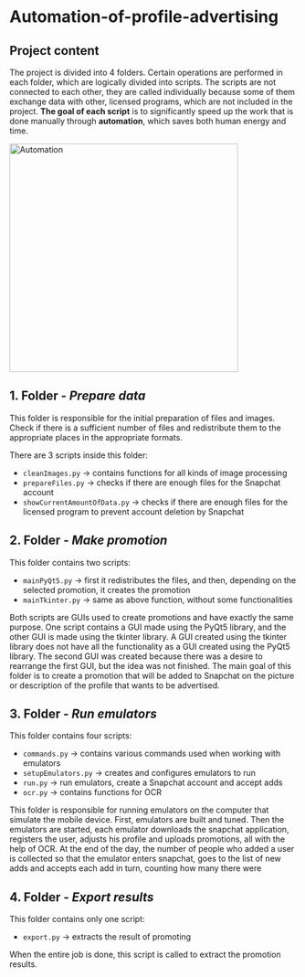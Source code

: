 # Automation-of-profile-advertising

## Project content

The project is divided into 4 folders. Certain operations are performed in each folder, which are logically divided into scripts. The scripts are not connected to each other, they are called individually because some of them exchange data with other, licensed programs, which are not included in the project. **The goal of each script** is to significantly speed up the work that is done manually through **automation**, which saves both human energy and time.

<img align='center' alt = 'Automation' width = '400' src = 'https://www.learninglinksindia.org/public/images/screen-manages.gif'>

## 1. Folder - _Prepare data_

This folder is responsible for the initial preparation of files and images. Check if there is a sufficient number of files and redistribute them to the appropriate places in the appropriate formats.

There are 3 scripts inside this folder:

- `cleanImages.py` -> contains functions for all kinds of image processing
- `prepareFiles.py` -> checks if there are enough files for the Snapchat account
- `showCurrentAmountOfData.py` -> checks if there are enough files for the licensed program to prevent account deletion by Snapchat

## 2. Folder - _Make promotion_

This folder contains two scripts:

- `mainPyQt5.py` -> first it redistributes the files, and then, depending on the selected promotion, it creates the promotion
- `mainTkinter.py` -> same as above function, without some functionalities

Both scripts are GUIs used to create promotions and have exactly the same purpose. One script contains a GUI made using the PyQt5 library, and the other GUI is made using the tkinter library. A GUI created using the tkinter library does not have all the functionality as a GUI created using the PyQt5 library. The second GUI was created because there was a desire to rearrange the first GUI, but the idea was not finished. The main goal of this folder is to create a promotion that will be added to Snapchat on the picture or description of the profile that wants to be advertised.

## 3. Folder - _Run emulators_

This folder contains four scripts:

- `commands.py` -> contains various commands used when working with emulators
- `setupEmulators.py` -> creates and configures emulators to run
- `run.py` -> run emulators, create a Snapchat account and accept adds
- `ocr.py` -> contains functions for OCR

This folder is responsible for running emulators on the computer that simulate the mobile device. First, emulators are built and tuned. Then the emulators are started, each emulator downloads the snapchat application, registers the user, adjusts his profile and uploads promotions, all with the help of OCR. At the end of the day, the number of people who added a user is collected so that the emulator enters snapchat, goes to the list of new adds and accepts each add in turn, counting how many there were

## 4. Folder - _Export results_

This folder contains only one script:

- `export.py` -> extracts the result of promoting

When the entire job is done, this script is called to extract the promotion results.
